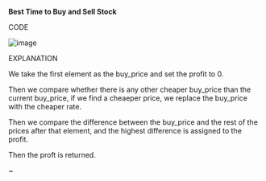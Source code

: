 **Best Time to Buy and Sell Stock**

CODE

![image](https://github.com/user-attachments/assets/b6c6c188-ae4b-474f-a1f6-8750987f8e40)

EXPLANATION

We take the first element as the buy_price and set the profit to 0.

Then we compare whether there is any other cheaper buy_price than the current buy_price, if we find a cheaeper price, we replace the buy_price with the cheaper rate.

Then we compare the difference between the buy_price and the rest of the prices after that element, and the highest difference is assigned to the profit.

Then the proft is returned.

~
